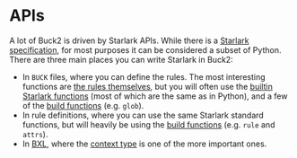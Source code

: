 # APIs

A lot of Buck2 is driven by Starlark APIs. While there is a
[Starlark specification](https://github.com/bazelbuild/starlark/blob/master/spec.md),
for most purposes it can be considered a subset of Python. There are three main
places you can write Starlark in Buck2:

- In `BUCK` files, where you can define the rules. The most interesting
  functions are [the rules themselves](rules), but you will often use the
  [builtin Starlark functions](starlark/globals) (most of which are the same as
  in Python), and a few of the [build functions](build/globals) (e.g. `glob`).
- In rule definitions, where you can use the same Starlark standard functions,
  but will heavily be using the [build functions](build/globals) (e.g. `rule`
  and `attrs`).
- In [BXL](../developers/bxl), where the [context type](bxl/bxl_ctx) is one of
  the more important ones.
